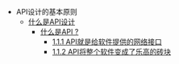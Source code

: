 - API设计的基本原则
  - [什么是API设计](./Part1/Section1/Introduction.md)
    - [什么是API ?](./Part1/Section1/1.1.md)
      - [1.1.1 API就是给软件提供的网络接口](./Part1/Section1/1.1.1.md)
      - [1.1.2 API将整个软件变成了乐高的砖块](./Part1/Section1/1.1.2.md)

